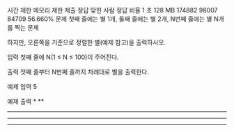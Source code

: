 시간 제한	메모리 제한	제출	정답	맞힌 사람	정답 비율
1 초	128 MB	174882	98007	84709	56.660%
문제
첫째 줄에는 별 1개, 둘째 줄에는 별 2개, N번째 줄에는 별 N개를 찍는 문제

하지만, 오른쪽을 기준으로 정렬한 별(예제 참고)을 출력하시오.

입력
첫째 줄에 N(1 ≤ N ≤ 100)이 주어진다.

출력
첫째 줄부터 N번째 줄까지 차례대로 별을 출력한다.

예제 입력
5

예제 출력
    *
   **
  ***
 ****
*****